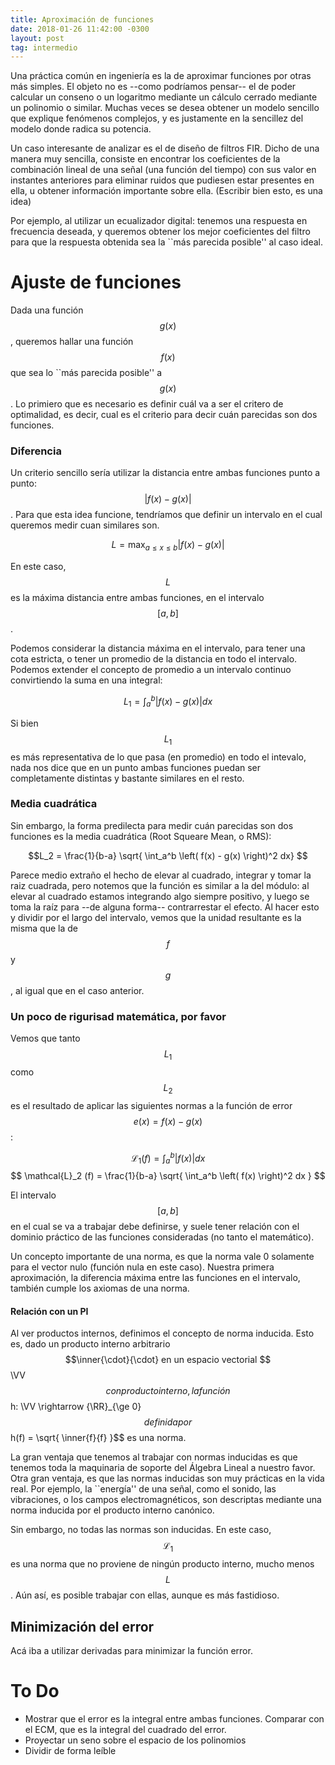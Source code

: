 ```yaml
---
title: Aproximación de funciones
date: 2018-01-26 11:42:00 -0300
layout: post
tag: intermedio
---
```


Una práctica común en ingeniería es la de aproximar funciones por otras más simples. El objeto no es --como podríamos pensar-- el de poder calcular un conseno o un logaritmo mediante un cálculo cerrado mediante un polinomio o similar. Muchas veces se desea obtener un modelo sencillo que explique fenómenos complejos, y es justamente en la sencillez del modelo donde radica su potencia.

Un caso interesante de analizar es el de diseño de filtros FIR. Dicho de una manera muy sencilla, consiste en encontrar los coeficientes de la combinación lineal de una señal (una función del tiempo) con sus valor en instantes anteriores para eliminar ruidos que pudiesen estar presentes en ella, u obtener información importante sobre ella.
(Escribir bien esto, es una idea)

Por ejemplo, al utilizar un ecualizador digital: tenemos una respuesta en frecuencia deseada, y queremos obtener los mejor coeficientes del filtro para que la respuesta obtenida sea la ``más parecida posible'' al caso ideal.

# Ajuste de funciones

Dada una función $$g(x)$$, queremos hallar una función $$f(x)$$ que sea lo ``más parecida posible'' a $$g(x)$$. Lo primiero que es necesario es definir cuál va a ser el critero de optimalidad, es decir, cual es el criterio para decir cuán parecidas son dos funciones.

### Diferencia

Un criterio sencillo sería utilizar la distancia entre ambas funciones punto a punto: $$|f(x)-g(x)|$$. Para que esta idea funcione, tendríamos que definir un intervalo en el cual queremos medir cuan similares son.

$$L = \max_{a \leq x \leq b} |f(x)-g(x)|$$

En este caso, $$L$$ es la máxima distancia entre ambas funciones, en el intervalo $$[a,b]$$.


Podemos considerar la distancia máxima en el intervalo, para tener una cota estricta, o tener un promedio de la distancia en todo el intervalo. Podemos extender el concepto de promedio a un intervalo continuo convirtiendo la suma en una integral:

$$L_1 = \int_a^b \left| f(x) - g(x) \right| dx  $$

Si bien $$L_1$$ es más representativa de lo que pasa (en promedio) en todo el intevalo, nada nos dice que en un punto ambas funciones puedan ser completamente distintas y bastante similares en el resto.


### Media cuadrática

Sin embargo, la forma predilecta para medir cuán parecidas son dos funciones es la media cuadrática (Root Squeare Mean, o RMS):

$$L_2 = \frac{1}{b-a} \sqrt{  \int_a^b \left( f(x) - g(x) \right)^2 dx}  $$

Parece medio extraño el hecho de elevar al cuadrado, integrar y tomar la raiz cuadrada, pero notemos que la función es similar a la del módulo: al elevar al cuadrado estamos integrando algo siempre positivo, y luego se toma la raíz para --de alguna forma-- contrarrestar el efecto. Al hacer esto y dividir por el largo del intervalo, vemos que la unidad resultante es la misma que la de $$f$$ y $$g$$, al igual que en el caso anterior.

### Un poco de rigurisad matemática, por favor

Vemos que tanto $$L_1$$ como $$L_2$$ es el resultado de aplicar las siguientes normas a la función de error $$e(x)=f(x)-g(x)$$:

$$ \mathcal{L}_1 (f) =  \int_a^b \left| f(x) \right| dx  $$
$$ \mathcal{L}_2 (f) =  \frac{1}{b-a} \sqrt{  \int_a^b \left( f(x)  \right)^2 dx } $$


El intervalo $$[a,b]$$ en el cual se va a trabajar debe definirse, y suele tener relación con el dominio práctico de las funciones consideradas (no tanto el matemático).

Un concepto importante de una norma, es que la norma vale 0 solamente para el vector nulo (función nula en este caso). Nuestra primera aproximación, la diferencia máxima entre las funciones en el intervalo, también cumple los axiomas de una norma.

#### Relación con un PI
Al ver productos internos, definimos el concepto de norma inducida. Esto es, dado un producto interno arbitrario $$\inner{\cdot}{\cdot} en un espacio vectorial $$\VV$$ con producto interno, la función $$h: \VV \rightarrow {\RR}_{\ge 0}$$ definida por $$h(f) = \sqrt{ \inner{f}{f} }$$ es una norma.

La gran ventaja que tenemos al trabajar con normas inducidas es que tenemos toda la maquinaria de soporte del Álgebra Lineal a nuestro favor. Otra gran ventaja, es que las normas inducidas son muy prácticas en la vida real. Por ejemplo, la ``energía'' de una señal, como el sonido, las vibraciones, o los campos electromagnéticos, son descriptas mediante una norma inducida por el producto interno canónico.

Sin embargo, no todas las normas son inducidas. En este caso, $$\mathcal{L}_1$$ es una norma que no proviene de ningún producto interno, mucho menos $$L$$. Aún así, es posible trabajar con ellas, aunque es más fastidioso.





## Minimización del error

Acá iba a utilizar derivadas para minimizar la función error.

# To Do
  - Mostrar que el error es la integral entre ambas funciones. Comparar con el ECM, que es la integral del cuadrado del error.
  - Proyectar un seno sobre el espacio de los polinomios
  - Dividir de forma leíble





